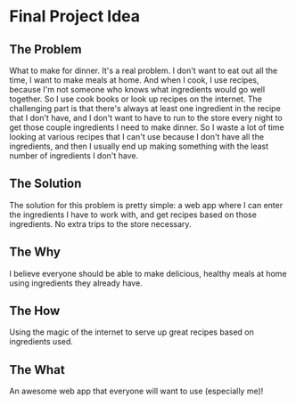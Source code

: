 # Final Project Idea

## The Problem
What to make for dinner. It's a real problem. I don't want to eat out all the time, I want to make meals at home. And when I cook, I use recipes, because I'm not someone who knows what ingredients would go well together. So I use cook books or look up recipes on the internet. The challenging part is that there's always at least one ingredient in the recipe that I don't have, and I don't want to have to run to the store every night to get those couple ingredients I need to make dinner. So I waste a lot of time looking at various recipes that I can't use because I don't have all the ingredients, and then I usually end up making something with the least number of ingredients I don't have.

## The Solution
The solution for this problem is pretty simple: a web app where I can enter the ingredients I have to work with, and get recipes based on those ingredients. No extra trips to the store necessary.

## The Why
I believe everyone should be able to make delicious, healthy meals at home using ingredients they already have.

## The How
Using the magic of the internet to serve up great recipes based on ingredients used.

## The What
An awesome web app that everyone will want to use (especially me)!